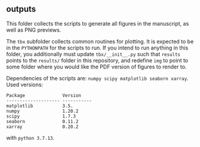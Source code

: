 ## outputs

This folder collects the scripts to generate all figures in the manuscript, as well as PNG previews.

The `tbx` subfolder collects common routines for plotting. It is expected to be in the `PYTHONPATH` for the scripts to run. If you intend to run anything in this folder, you additionally must update `tbx/__init__.py` such that `results` points to the `results/` folder in this repository, and redefine `img` to point to some folder where you would like the PDF version of figures to render to.

Dependencies of the scripts are: `numpy scipy matplotlib seaborn xarray`. Used versions:

```
Package              Version    
-------------------- -----------
matplotlib           3.5.
numpy                1.20.2
scipy                1.7.3
seaborn              0.11.2
xarray               0.20.2
```

with `python 3.7.13`.
